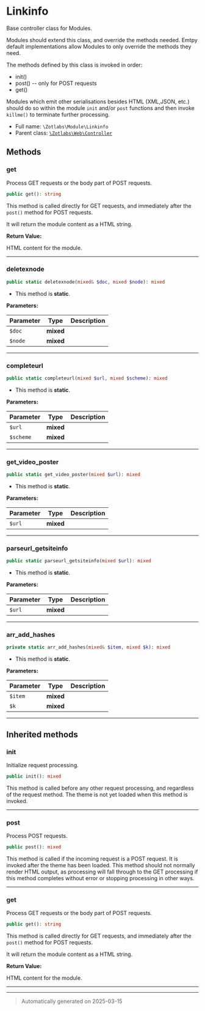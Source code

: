 
# Linkinfo

Base controller class for Modules.

Modules should extend this class, and override the methods needed. Emtpy
default implementations allow Modules to only override the methods they
need.

The methods defined by this class is invoked in order:

  - init()
  - post() -- only for POST requests
  - get()

Modules which emit other serialisations besides HTML (XML,JSON, etc.) should
do so within the module `init` and/or `post` functions and then invoke
`killme()` to terminate further processing.

* Full name: `\Zotlabs\Module\Linkinfo`
* Parent class: [`\Zotlabs\Web\Controller`](../Web/Controller.md)




## Methods


### get

Process GET requests or the body part of POST requests.

```php
public get(): string
```

This method is called directly for GET requests, and immediately after the
`post()` method for POST requests.

It will return the module content as a HTML string.







**Return Value:**

HTML content for the module.




***

### deletexnode



```php
public static deletexnode(mixed& $doc, mixed $node): mixed
```



* This method is **static**.




**Parameters:**

| Parameter | Type | Description |
|-----------|------|-------------|
| `$doc` | **mixed** |  |
| `$node` | **mixed** |  |





***

### completeurl



```php
public static completeurl(mixed $url, mixed $scheme): mixed
```



* This method is **static**.




**Parameters:**

| Parameter | Type | Description |
|-----------|------|-------------|
| `$url` | **mixed** |  |
| `$scheme` | **mixed** |  |





***

### get_video_poster



```php
public static get_video_poster(mixed $url): mixed
```



* This method is **static**.




**Parameters:**

| Parameter | Type | Description |
|-----------|------|-------------|
| `$url` | **mixed** |  |





***

### parseurl_getsiteinfo



```php
public static parseurl_getsiteinfo(mixed $url): mixed
```



* This method is **static**.




**Parameters:**

| Parameter | Type | Description |
|-----------|------|-------------|
| `$url` | **mixed** |  |





***

### arr_add_hashes



```php
private static arr_add_hashes(mixed& $item, mixed $k): mixed
```



* This method is **static**.




**Parameters:**

| Parameter | Type | Description |
|-----------|------|-------------|
| `$item` | **mixed** |  |
| `$k` | **mixed** |  |





***


## Inherited methods


### init

Initialize request processing.

```php
public init(): mixed
```

This method is called before any other request processing, and
regardless of the request method. The theme is not yet loaded when
this method is invoked.










***

### post

Process POST requests.

```php
public post(): mixed
```

This method is called if the incoming request is a POST request. It is
invoked after the theme has been loaded. This method should not normally
render HTML output, as processing will fall through to the GET processing
if this method completes without error or stopping processing in other
ways.










***

### get

Process GET requests or the body part of POST requests.

```php
public get(): string
```

This method is called directly for GET requests, and immediately after the
`post()` method for POST requests.

It will return the module content as a HTML string.







**Return Value:**

HTML content for the module.




***


***
> Automatically generated on 2025-03-15
